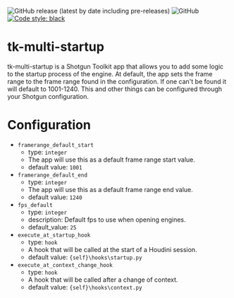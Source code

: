 ![GitHub release (latest by date including pre-releases)](https://img.shields.io/github/v/release/nfa-vfxim/tk-multi-startup?include_prereleases)
![GitHub](https://img.shields.io/github/license/nfa-vfxim/tk-multi-startup)
[![Code style: black](https://img.shields.io/badge/code%20style-black-000000.svg)](https://github.com/psf/black)


# tk-multi-startup
tk-multi-startup is a Shotgun Toolkit app that allows you to add some logic to the startup process of the engine. At default, the app sets the frame range to the frame range found in the configuration. If one can't be found it will default to 1001-1240. This and other things can be configured through your Shotgun configuration. 

# Configuration
- `framerange_default_start`
    - type: `integer`
    - The app will use this as a default frame range start value.
    - default value: `1001`
- `framerange_default_end`
    - type: `integer`
    - The app will use this as a default frame range end value.
    - default value: `1240`
- `fps_default`
    - type: `integer`
    - description: Default fps to use when opening engines.
    - default_value: `25`
- `execute_at_startup_hook`
    - type: `hook`
    - A hook that will be called at the start of a Houdini session.
    - default value: `{self}\hooks\startup.py`
- `execute_at_context_change_hook`
    - type: `hook`
    - A hook that will be called after a change of context.
    - default value: `{self}\hooks\context.py`